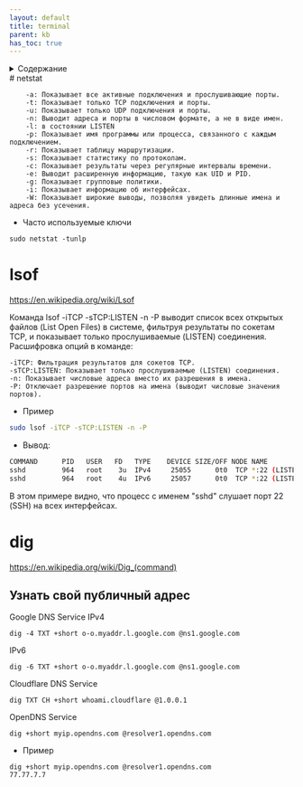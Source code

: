 ```yaml
---
layout: default
title: terminal
parent: kb
has_toc: true
---
```

<details close markdown="block">
  <summary>
    Содержание
  </summary>
  {: .text-delta }
1. TOC
{:toc}
</details>
# netstat
<https://en.wikipedia.org/wiki/Netstat>
  
```
    -a: Показывает все активные подключения и прослушивающие порты.
    -t: Показывает только TCP подключения и порты.
    -u: Показывает только UDP подключения и порты.
    -n: Выводит адреса и порты в числовом формате, а не в виде имен.
    -l: в состоянии LISTEN
    -p: Показывает имя программы или процесса, связанного с каждым подключением.
    -r: Показывает таблицу маршрутизации.
    -s: Показывает статистику по протоколам.
    -c: Показывает результаты через регулярные интервалы времени.
    -e: Выводит расширенную информацию, такую как UID и PID.
    -g: Показывает групповые политики.
    -i: Показывает информацию об интерфейсах.
    -W: Показывает широкие выводы, позволяя увидеть длинные имена и адреса без усечения.
```
 - Часто используемые ключи
```
sudo netstat -tunlp
```
# lsof
<https://en.wikipedia.org/wiki/Lsof>

Команда lsof -iTCP -sTCP:LISTEN -n -P выводит список всех открытых файлов (List Open Files) в системе, фильтруя результаты по сокетам TCP, и показывает только прослушиваемые (LISTEN) соединения. Расшифровка опций в команде:

    -iTCP: Фильтрация результатов для сокетов TCP.
    -sTCP:LISTEN: Показывает только прослушиваемые (LISTEN) соединения.
    -n: Показывает числовые адреса вместо их разрешения в имена.
    -P: Отключает разрешение портов на имена (выводит числовые значения портов).
 - Пример
```bash
sudo lsof -iTCP -sTCP:LISTEN -n -P
```

 - Вывод:
```bash
COMMAND      PID   USER   FD   TYPE    DEVICE SIZE/OFF NODE NAME
sshd         964   root    3u  IPv4     25055      0t0  TCP *:22 (LISTEN)
sshd         964   root    4u  IPv6     25057      0t0  TCP *:22 (LISTEN)
```
В этом примере видно, что процесс с именем "sshd" слушает порт 22 (SSH) на всех интерфейсах.

# dig
<https://en.wikipedia.org/wiki/Dig_(command)>

## Узнать свой публичный адрес
Google DNS Service
IPv4
```
dig -4 TXT +short o-o.myaddr.l.google.com @ns1.google.com
```
IPv6
```
dig -6 TXT +short o-o.myaddr.l.google.com @ns1.google.com
```
Cloudflare DNS Service
```
dig TXT CH +short whoami.cloudflare @1.0.0.1
```

OpenDNS Service
```
dig +short myip.opendns.com @resolver1.opendns.com
```
- Пример
```
dig +short myip.opendns.com @resolver1.opendns.com
77.77.7.7
```
